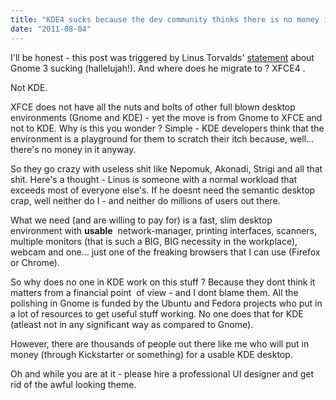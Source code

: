 ```yaml
---
title: "KDE4 sucks because the dev community thinks there is no money in it"
date: "2011-08-04"
---
```


I'll be honest - this post was triggered by Linus Torvalds' [statement](https://plus.google.com/106327083461132854143/posts/SbnL3KaVRtM) about Gnome 3 sucking (hallelujah!). And where does he migrate to ? XFCE4 .

Not KDE.

XFCE does not have all the nuts and bolts of other full blown desktop environments (Gnome and KDE) - yet the move is from Gnome to XFCE and not to KDE. Why is this you wonder ? Simple - KDE developers think that the environment is a playground for them to scratch their itch because, well... there's no money in it anyway.

So they go crazy with useless shit like Nepomuk, Akonadi, Strigi and all that shit. Here's a thought - Linus is someone with a normal workload that exceeds most of everyone else's. If he doesnt need the semantic desktop crap, well neither do I - and neither do millions of users out there.

What we need (and are willing to pay for) is a fast, slim desktop environment with **usable**  network-manager, printing interfaces, scanners, multiple monitors (that is such a BIG, BIG necessity in the workplace), webcam and one... just one of the freaking browsers that I can use (Firefox or Chrome).

So why does no one in KDE work on this stuff ? Because they dont think it matters from a financial point  of view - and I dont blame them. All the polishing in Gnome is funded by the Ubuntu and Fedora projects who put in a lot of resources to get useful stuff working. No one does that for KDE (atleast not in any significant way as compared to Gnome).

However, there are thousands of people out there like me who will put in money (through Kickstarter or something) for a usable KDE desktop.

Oh and while you are at it - please hire a professional UI designer and get rid of the awful looking theme.
